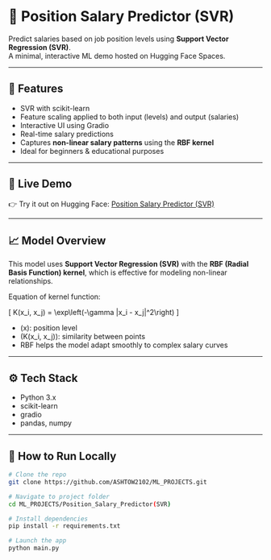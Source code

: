 # 💼 Position Salary Predictor (SVR)

Predict salaries based on job position levels using **Support Vector Regression (SVR)**.  
A minimal, interactive ML demo hosted on Hugging Face Spaces.

---

## 📌 Features

- SVR with scikit-learn
- Feature scaling applied to both input (levels) and output (salaries)
- Interactive UI using Gradio
- Real-time salary predictions
- Captures **non-linear salary patterns** using the **RBF kernel**
- Ideal for beginners & educational purposes

---

## 🚀 Live Demo

👉 Try it out on Hugging Face: [Position Salary Predictor (SVR)](https://huggingface.co/spaces/AshishChaturvedi7/Position_Salary_PredictorSVR)

---

## 📈 Model Overview

This model uses **Support Vector Regression (SVR)** with the **RBF (Radial Basis Function) kernel**, which is effective for modeling non-linear relationships.

Equation of kernel function:

\[
K(x_i, x_j) = \exp\left(-\gamma \|x_i - x_j\|^2\right)
\]

- \(x\): position level
- \(K(x_i, x_j)\): similarity between points
- RBF helps the model adapt smoothly to complex salary curves

---

## ⚙️ Tech Stack

- Python 3.x
- scikit-learn
- gradio
- pandas, numpy

---

## 🧪 How to Run Locally

```bash
# Clone the repo
git clone https://github.com/ASHTOW2102/ML_PROJECTS.git

# Navigate to project folder
cd ML_PROJECTS/Position_Salary_Predictor(SVR)

# Install dependencies
pip install -r requirements.txt

# Launch the app
python main.py
```
